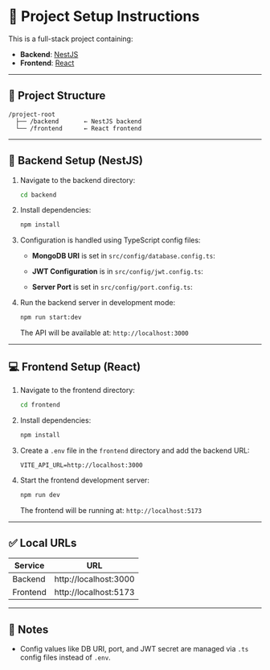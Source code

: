 # 🧪 Project Setup Instructions

This is a full-stack project containing:

- **Backend**: [NestJS](https://nestjs.com/)
- **Frontend**: [React](https://reactjs.org/)

---

## 📁 Project Structure

```
/project-root
  ├── /backend       ← NestJS backend
  └── /frontend      ← React frontend
```

---

## 🔧 Backend Setup (NestJS)

1. Navigate to the backend directory:

   ```bash
   cd backend
   ```

2. Install dependencies:

   ```bash
   npm install
   ```

3. Configuration is handled using TypeScript config files:

   - **MongoDB URI** is set in `src/config/database.config.ts`:

   - **JWT Configuration** is in `src/config/jwt.config.ts`:

   - **Server Port** is set in `src/config/port.config.ts`:

4. Run the backend server in development mode:

   ```bash
   npm run start:dev
   ```

   The API will be available at: `http://localhost:3000`

---

## 💻 Frontend Setup (React)

1. Navigate to the frontend directory:

   ```bash
   cd frontend
   ```

2. Install dependencies:

   ```bash
   npm install
   ```

3. Create a `.env` file in the `frontend` directory and add the backend URL:

   ```env
   VITE_API_URL=http://localhost:3000
   ```

4. Start the frontend development server:

   ```bash
   npm run dev
   ```

   The frontend will be running at: `http://localhost:5173`

---

## ✅ Local URLs

| Service  | URL                   |
| -------- | --------------------- |
| Backend  | http://localhost:3000 |
| Frontend | http://localhost:5173 |

---

## 📝 Notes

- Config values like DB URI, port, and JWT secret are managed via `.ts` config files instead of `.env`.
